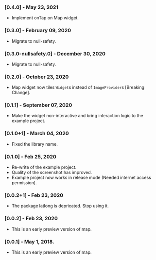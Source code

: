 ### [0.4.0] - May 23, 2021

* Implement onTap on Map widget.

### [0.3.0] - February 09, 2020

* Migrate to null-safety.

### [0.3.0-nullsafety.0] - December 30, 2020

* Migrate to null-safety.


### [0.2.0] - October 23, 2020

* Map widget now tiles `Widget`s instead of `ImageProvider`s [Breaking Change].

### [0.1.1] - September 07, 2020

* Make the widget non-interactive and bring interaction logic to the example project.

### [0.1.0+1] - March 04, 2020

* Fixed the library name.

### [0.1.0] - Feb 25, 2020

* Re-write of the example project.
* Quality of the screenshot has improved.
* Example project now works in release mode (Needed internet access permission).

### [0.0.2+1] - Feb 23, 2020

* The package latlong is depricated. Stop using it.

### [0.0.2] - Feb 23, 2020

* This is an early preview version of map.

### [0.0.1] - May 1, 2018.

* This is an early preview version of map.
